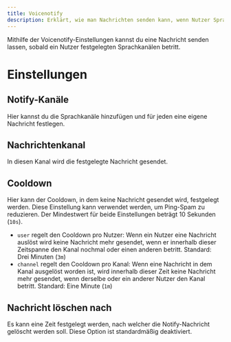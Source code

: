 ```yaml
---
title: Voicenotify
description: Erklärt, wie man Nachrichten senden kann, wenn Nutzer Sprachkanäle betreten
---
```


Mithilfe der Voicenotify-Einstellungen kannst du eine Nachricht senden lassen, sobald ein Nutzer festgelegten Sprachkanälen betritt.

# Einstellungen

## Notify-Kanäle
Hier kannst du die Sprachkanäle hinzufügen und für jeden eine eigene Nachricht festlegen.

## Nachrichtenkanal
In diesen Kanal wird die festgelegte Nachricht gesendet.

## Cooldown
Hier kann der Cooldown, in dem keine Nachricht gesendet wird, festgelegt werden.
Diese Einstellung kann verwendet werden, um Ping-Spam zu reduzieren. Der Mindestwert für beide Einstellungen beträgt 10 Sekunden (`10s`).

- `user` regelt den Cooldown pro Nutzer: Wenn ein Nutzer eine Nachricht auslöst wird keine Nachricht mehr gesendet, wenn er innerhalb dieser Zeitspanne den Kanal nochmal oder einen anderen betritt. Standard: Drei Minuten (`3m`)
- `channel` regelt den Cooldown pro Kanal: Wenn eine Nachricht in dem Kanal ausgelöst worden ist, wird innerhalb dieser Zeit keine Nachricht mehr gesendet, wenn derselbe oder ein anderer Nutzer den Kanal betritt. Standard: Eine Minute (`1m`)

## Nachricht löschen nach
Es kann eine Zeit festgelegt werden, nach welcher die Notify-Nachricht gelöscht werden soll. Diese Option ist standardmäßig deaktiviert.
